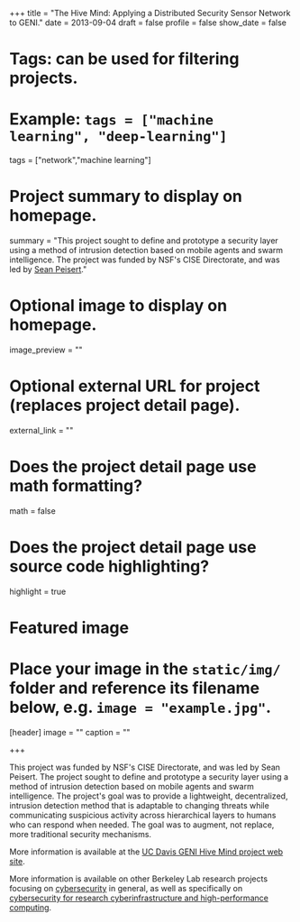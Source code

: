 +++
title = "The Hive Mind: Applying a Distributed Security Sensor Network to GENI."
date = 2013-09-04
draft = false
profile = false
show_date = false

# Tags: can be used for filtering projects.
# Example: `tags = ["machine learning", "deep-learning"]`
tags = ["network","machine learning"]

# Project summary to display on homepage.
summary = "This project sought to define and prototype a security layer using a method of intrusion detection based on mobile agents and swarm intelligence. The project was funded by NSF's CISE Directorate, and was led by [Sean Peisert](https://www.cs.ucdavis.edu/~peisert/)."

# Optional image to display on homepage.
image_preview = ""

# Optional external URL for project (replaces project detail page).
external_link = ""

# Does the project detail page use math formatting?
math = false

# Does the project detail page use source code highlighting?
highlight = true

# Featured image
# Place your image in the `static/img/` folder and reference its filename below, e.g. `image = "example.jpg"`.
[header]
image = ""
caption = ""

+++

This project was funded by NSF's CISE Directorate, and was led by Sean Peisert. The project sought to define and prototype a security layer using a method of intrusion detection based on mobile agents and swarm intelligence. The project's goal was to provide a lightweight, decentralized, intrusion detection method that is adaptable to changing threats while communicating suspicious activity across hierarchical layers to humans who can respond when needed. The goal was to augment, not replace, more traditional security mechanisms.
  
More information is available at the [UC Davis GENI Hive Mind project web site](http://www.cs.ucdavis.edu/%7Epeisert/projects/hivemind.html).

More information is available on other Berkeley Lab research projects focusing on [cybersecurity](/projects/) in general, as well as specifically on [cybersecurity for research cyberinfrastructure and high-performance computing](/research/research-cyberinfrastructure/).

